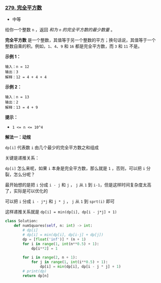 ### [279. 完全平方数](https://leetcode.cn/problems/perfect-squares/)

- 中等

给你一个整数 `n` ，返回 *和为 `n` 的完全平方数的最少数量* 。

**完全平方数** 是一个整数，其值等于另一个整数的平方；换句话说，其值等于一个整数自乘的积。例如，`1`、`4`、`9` 和 `16` 都是完全平方数，而 `3` 和 `11` 不是。

**示例 1：**

```
输入：n = 12
输出：3 
解释：12 = 4 + 4 + 4
```

**示例 2：**

```
输入：n = 13
输出：2
解释：13 = 4 + 9
```

**提示：**

- `1 <= n <= 10^4`

**解法一：动规**

`dp[i]` 代表数 `i` 由几个最少的完全平方数之和组成

关键是递推关系：

`dp[i]` 怎么来呢，如果 `i` 本身是完全平方数，那么就是 `1` ，否则，可以把 `i` 分裂，怎么分呢？

最开始想的是把 `i` 分成 `i - j` 和 `j` ， `j` 从 `1` 到 `i-1`，但是这样时间复杂度太高了，实际是可以优化的

可以把 `i` 分成 `i - j*j` 和 `j * j` ， `j` 从 `1` 到 `sprt(i)` 即可

这样递推关系就是 `dp[i] = min(dp[i], dp[i - j*j] + 1)`

```python
class Solution:
    def numSquares(self, n: int) -> int:
        # dp[i]
        # dp[i] = min(dp[i], dp[i-j] + dp[j])
        dp = [float('inf')] * (n + 1)
        for i in range(1, int(n**0.5) + 1):
            dp[i**2] = 1
        
        for i in range(2, n + 1):
            for j in range(1, int(i**0.5) + 1):
                dp[i] = min(dp[i], dp[i - j * j] + 1)
        # print(dp)
        return dp[n]
```

